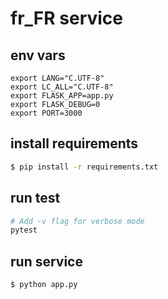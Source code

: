 # fr_FR service

## env vars

```
export LANG="C.UTF-8"
export LC_ALL="C.UTF-8"
export FLASK_APP=app.py
export FLASK_DEBUG=0
export PORT=3000 
```

## install requirements

```bash
$ pip install -r requirements.txt
```

## run test
```bash
# Add -v flag for verbose mode
pytest
```

## run service
```
$ python app.py
 ```
